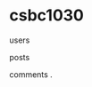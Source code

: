 # csbc1030


users

<!-- 
| id | name         | username | email            |
+----+--------------+----------+------------------+
|  1 | Lear M       | learm    | learm@gmail.com  |
|  2 | James Nathan | jamesn   | jamesn@gmail.com |
|  3 | Karol H      | karolh   | karolh@gmail.com -->


posts

<!-- +--------+----+-------------------+------------------+
| userId | id | title             | body             |
+--------+----+-------------------+------------------+
|      1 |  1 | title_user1_post1 | body_user1_post1 |       user1 post 1
|      1 |  2 | title_user1_post2 | body_user1_post2 |        user 1 post 2
|      2 |  3 | title_user2_post3 | body_user2_post3 |          user 2 post 1
|      2 |  4 | title_user2_post4 | body_user2_post4 |      user 2 post 2
|      3 |  5 | title_user3_post5 | body_user3_post5 |          user 3 post 1
|      3 |  6 | title_user3_post6 | body_user3_post6 |      user 3 post 2
+--------+----+-------------------+------------------+

--> 

comments
.
<!-- | postId | id | name          | email                    | body          |
+--------+----+---------------+--------------------------+---------------+
|      1 |  1 | name_comment1 | email_comment1@gmail.com | body_comment1 |          post 1 comment 1
|      1 |  2 | name_comment2 | email_comment2@gmail.com | body_comment2 |          post 1 comment 2
|      2 |  3 | name_comment3 | email_comment3@gmail.com | body_comment3 |          post 2 comment 1
|      2 |  4 | name_comment4 | email_comment4@gmail.com | body_comment4 |          post 2 comment 2
|      3 |  5 | name_comment5 | email_comment5@gmail.com | body_comment5 |          post 3 comment 1
|      3 |  6 | name_comment6 | email_comment6@gmail.com | body_comment6 |          post 3 comment 2
+--------+----+---------------+--------------------------+---------------+ -->
